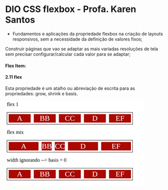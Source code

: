 # DIO CSS flexbox - Profa. Karen Santos

* Fundamentos e aplicações da propriedade flexbox na criação de layouts responsivos, sem a necessidade da definição de valores fixos;

Construir páginas que vao se adaptar as mais variadas resoluções de tela sem precisar configurar/calcular cada valor para se adaptar;

#### Flex Item: 


#### 2.11 flex 

Esta propriedade é um atalho ou abreviação de escrita para as propriedades: grow, shrink e basis.

<img src="../10-flex-img/1.png">


